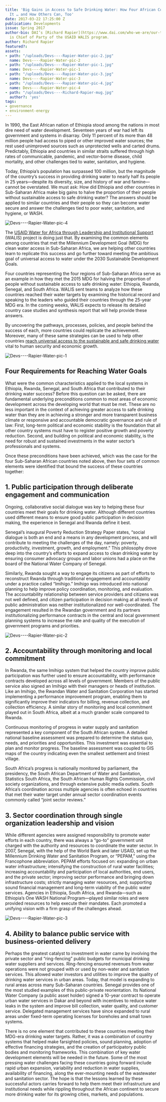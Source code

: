 ```yaml
---
title: 'Big Gains in Access to Safe Drinking Water: How Four African Countries Did
  It … and How Others Can, Too'
date: 2017-03-22 17:25:00 Z
publication: Developments
issue: Spring 2017
author-bio: DAI’s [Richard Rapier](https://www.dai.com/who-we-are/our-team/richard-rapier)
  is Chief of Party of the USAID WALIS program.
author: Richard Rapier
featured?: 
assets:
- path: "/uploads/Devs----Rapier-Water-pic-2.jpg"
  name: Devs----Rapier-Water-pic-2
- path: "/uploads/Devs----Rapier-Water-pic-1.jpg"
  name: Devs----Rapier-Water-pic-1
- path: "/uploads/Devs----Rapier-Water-pic-3.jpg"
  name: Devs----Rapier-Water-pic-3
- path: "/uploads/Devs----Rapier-Water-pic-4.jpg"
  name: Devs----Rapier-Water-pic-4
- path: "/uploads/Devs----Richard-Rapier-mug.jpg"
  author?: 'yes'
tags:
- governance
- environment-energy
---
```


In 1990, the East African nation of Ethiopia stood among the nations in most dire need of water development. Seventeen years of war had left its government and systems in disarray. Only 11 percent of its more than 48 million people had access to piped or other improved water sources; the rest used unimproved sources such as unprotected wells and carted drums. Predictably, Ethiopia and countries in similar straits suffered through high rates of communicable, pandemic, and vector-borne disease, child mortality, and other challenges tied to water, sanitation, and hygiene.




Today, Ethiopia’s population has surpassed 100 million, but the magnitude of the country’s success in providing drinking water to nearly half its people in 25 years—despite its diversity, size, and history of war and famine—cannot be overstated. We must ask: How did Ethiopia and other countries in Sub-Saharan Africa make big gains to halve the proportion of their people without sustainable access to safe drinking water? The answers should be applied to similar countries and their people so they can become water secure and answer the challenges tied to poor water, sanitation, and hygiene, or WASH.

![Devs----Rapier-Water-pic-4](/uploads/Devs----Rapier-Water-pic-4.jpg "USAID Ethiopia Urban Gardens Program. Photo: Nico Parkinson.") 

The [USAID Water for Africa through Leadership and Institutional Support](https://www.dai.com/our-work/projects/worldwide-water-africa-through-leadership-and-institutional-support-walis) (WALIS) project is doing just that. By examining the common elements among countries that met the Millennium Development Goal (MDG) for clean water access in Sub-Saharan Africa, we are helping other countries learn to replicate this success and go further toward meeting the ambitious goal of universal access to water under the 2030 Sustainable Development Goals. 

Four countries representing the four regions of Sub-Saharan Africa serve as an example in how they met the 2015 MDG for halving the proportion of people without sustainable access to safe drinking water: Ethiopia, Rwanda, Senegal, and South Africa. WALIS sent teams to analyze how these countries reached their water targets by examining the historical record and speaking to the leaders who guided their countries through the 25-year MDG era. In the coming weeks, WALIS expects to release its detailed country case studies and synthesis report that will help provide these answers.

By uncovering the pathways, processes, policies, and people behind the success of each, more countries could replicate the achievement. Moreover, many of these same strategies can be used to help other countries [reach universal access to the sustainable and safe drinking water](http://dai-global-developments.com/articles/clean-water-for-all-by-2030-no-really/) vital to human security and economic growth.

![Devs----Rapier-Water-pic-1](/uploads/Devs----Rapier-Water-pic-1.jpg "In Senegal. Photo: Ariadne Van Zandbergen.") 

## Four Requirements for Reaching Water Goals

What were the common characteristics applied to the local systems in Ethiopia, Rwanda, Senegal, and South Africa that contributed to their drinking water success? Before this question can be asked, there are fundamental underlying preconditions common to most areas of economic development across the developing world that must be met. These are no less important in the context of achieving greater access to safe drinking water than they are in achieving a stronger and more transparent business climate or responsive and accountable democratic governance and rule of law: First, long-term political and economic stability is the foundation that all other country systems must have to register positive growth and poverty reduction. Second, and building on political and economic stability, is the need for robust and sustained investments in the water sector’s professionals and systems.

Once these preconditions have been achieved, which was the case for the four Sub-Saharan African countries noted above, then four sets of common elements were identified that bound the success of these countries together:

## 1. Public participation through deliberate engagement and communication

Ongoing, collaborative social dialogue was key to helping these four countries meet their goals for drinking water. Although different countries used different means to ensure good public participation in decision making, the experience in Senegal and Rwanda define it best.  

Senegal’s inaugural Poverty Reduction Strategy Paper states, “social dialogue is both an end and a means in any development process, and will contribute to meeting the challenges of the day, namely: poverty, productivity, investment, growth, and employment.” This philosophy drove deep into the country’s efforts to expand access to clean drinking water by ensuring consumer advocacy groups and labor unions had a place on the board of the National Water Company of Senegal.

Similarly, Rwanda sought a way to engage its citizens as part of efforts to reconstruct Rwanda through traditional engagement and accountability under a practice called “Imihigo.” Imihigo was introduced into national planning to help improve policy coordination, monitoring, and evaluation. The accountability relationship between service providers and citizens was not well defined, and citizen participation in decision making at all levels of public administration was neither institutionalized nor well-coordinated. The engagement resulted in the Rwandan government and its partners institutionalizing performance contracts in the central and local government planning systems to increase the rate and quality of the execution of government programs and priorities.

![Devs----Rapier-Water-pic-2](/uploads/Devs----Rapier-Water-pic-2.jpg "Latrine built under the DAI-led USAID Burundi Agribusiness Program.") 
  
## 2. Accountability through monitoring and local commitment

In Rwanda, the same Imihigo system that helped the country improve public participation was further used to ensure accountability, with performance contracts developed across all levels of government. Members of the public service also signed an Imihigo with their managers or heads of institution. Like an Imihigo, the Rwandan Water and Sanitation Corporation has started implementing a performance improvement program, enabling them to significantly improve their indicators for billing, revenue collection, and collection efficiency. A similar story of monitoring and local commitment played out in South Africa, albeit at a much grander scale compared to Rwanda.

Continuous monitoring of progress in water supply and sanitation represented a key component of the South African system. A detailed national baseline assessment was prepared to determine the status quo, needs, and priorities and opportunities. This investment was essential to plan and monitor progress. The baseline assessment was coupled to GIS maps of the country indicating even the smallest settlement and tiniest village.

South Africa’s progress is nationally monitored by parliament, the presidency, the South African Department of Water and Sanitation, Statistics South Africa, the South African Human Rights Commission, civil society organizations, and through extensive public media outlets. South Africa’s coordination across multiple agencies is often echoed in countries that met their water target under annual sector coordination events commonly called “joint sector reviews.”

## 3. Sector coordination through single organization leadership and vision

While different agencies were assigned responsibility to promote water efforts in each country, there was always a “go-to” government unit charged with the authority and resources to coordinate the water sector. In 2007, Senegal, with the help of the World Bank and later USAID, set up the Millennium Drinking Water and Sanitation Program, or “PEPAM,” using the Francophone abbreviation. PEPAM efforts focused on: expanding on urban water infrastructure; intensifying the construction of rural water facilities; increasing accountability and participation of local authorities, end users, and the private sector; improving sector performance and bringing down infrastructure costs; strictly managing water resources, and; supporting sound financial management and long-term viability of the public water services. Agencies in Ethiopia, South Africa, and Rwanda—such as Ethiopia’s One WASH National Program—played similar roles and were provided resources to help execute their mandates. Each promoted a unifying vision with a firm grasp of the challenges ahead.
   
![Devs----Rapier-Water-pic-3](/uploads/Devs----Rapier-Water-pic-3.jpg) 

## 4. Ability to balance public service with business-oriented delivery

Perhaps the greatest catalyst to investment in water came by involving the private sector and “ring-fencing” public budgets for municipal drinking water suppliers and services. Ring-fencing ensured revenues from water operations were not grouped with or used by non-water and sanitation services. This allowed water investors and utilities to improve the quality of drinking water services in urban areas. Today, that model is expanding to rural areas across many Sub-Saharan countries. Senegal provides one of the most studied examples of this public-private reorientation. Its National Water Company (a public asset holder) signed a 10-year contract to operate urban water services in Dakar and beyond with incentives to reduce water leaks in the system and improve bill collection, water quality, and customer service. Delegated management services have since expanded to rural areas under fixed-term operating licenses for boreholes and small town systems.
  
There is no one element that contributed to these countries meeting their MDG-era drinking water targets. Rather, it was a combination of country systems that helped make farsighted policies, sound planning, adoption of effective financing strategies, and the creation of participatory public bodies and monitoring frameworks. This combination of key water development elements will be needed in the future. Some of the most pressing water challenges facing these countries going forward include rapid urban expansion, variability and reduction in water supplies, availability of financing, along the ever-mounting needs of the wastewater and sanitation sector. The hope is that the lessons learned by these successful actors carries forward to help them meet their infrastructure and institutional needs while rippling throughout the African continent to secure more drinking water for its growing cities, markets, and populations.
